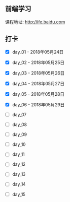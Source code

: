 ## 前端学习

课程地址: http://ife.baidu.com

## 打卡

- [x] day_01 - 2018年05月24日

- [x] day_02 - 2018年05月25日

- [x] day_03 - 2018年05月26日

- [x] day_04 - 2018年05月27日

- [x] day_05 - 2018年05月28日

- [x] day_06 - 2018年05月29日

- [ ] day_07

- [ ] day_08

- [ ] day_09

- [ ] day_10

- [ ] day_11

- [ ] day_12

- [ ] day_13

- [ ] day_14

- [ ] day_15
